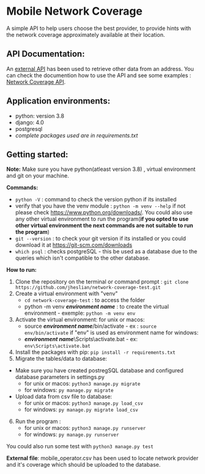 
# Mobile Network Coverage
A simple API to help users choose the best provider, to provide hints with the network coverage approximately available at their location.



## API Documentation:
An [external API](https://adresse.data.gouv.fr/api) has been used to retrieve other data from an address.
You can check the documention how to use the API and see some examples : [Network Coverage API](https://documenter.getpostman.com/view/19593881/2s7Ytafrav).


## Application environments:
 - python: version 3.8
 - django: 4.0
 - postgresql
 - *complete packages used are in requirements.txt*


## Getting started:
**Note:** Make sure you have python(atleast version 3.8) , virtual environment and git on your machine.

**Commands:**
  - `python -V` : command to check the version python if its installed
  - verify that you have the venv module : `python -m venv --help` if not please check https://www.python.org/downloads/. You could also use any other virtual environment to run the program(**if you opted to use other virtual environment the next commands are not suitable to run the program**)
  - `git --version` : to check your git version if its installed or you could download it at https://git-scm.com/downloads
  - `which psql` : checks postgreSQL - this be used as a database due to the queries which isn't compatible to the other database.

**How to run:**
 1. Clone the repository on the terminal or command prompt : `git clone https://github.com/jheslian/network-coverage-test.git`
 2. Create a virtual environment with "venv"  
	 - `cd network-coverage-test` :  to access the folder 
	 - python -m venv ***environment name*** : to create the virtual environment - exemple: `python -m venv env`
3. Activate the virtual environment:
	for unix or macos:
	- source ***environment name***/bin/activate - ex : `source env/bin/activate` if "env" is used as environment name 
	for windows:
	- ***environment name***\Scripts\activate.bat - ex: `env\Scripts\activate.bat`
4. Install the packages with pip: `pip install -r requirements.txt`	
5.  Migrate the tables/data to database:
 - Make sure you have created postregSQL database and configured database parameters in settings.py
	- for unix or macos: `python3 manage.py migrate`
	- for windows: `py manage.py migrate`
 - Upload data from csv file to database:
 	- for unix or macos: `python3 manage.py load_csv`
	- for windows: `py manage.py migrate load_csv`
6. Run the program :
	- for unix or macos: `python3 manage.py runserver`
	- for windows: `py manage.py runserver`

You could also run some test with `python3 manage.py test`		

**External file**: mobile_operator.csv has been used to locate network provider and it's coverage which should be uploaded to the database.

